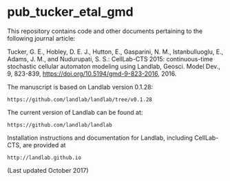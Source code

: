 # pub_tucker_etal_gmd
This repository contains code and other documents pertaining to the following
journal article:

Tucker, G. E., Hobley, D. E. J., Hutton, E., Gasparini, N. M., Istanbulluoglu, E., Adams, J. M., and Nudurupati, S. S.: CellLab-CTS 2015: continuous-time stochastic cellular automaton modeling using Landlab, Geosci. Model Dev., 9, 823-839, https://doi.org/10.5194/gmd-9-823-2016, 2016. 

The manuscript is based on Landlab version 0.1.28:

    https://github.com/landlab/landlab/tree/v0.1.28

The current version of Landlab can be found at:

    https://github.com/landlab/landlab

Installation instructions and documentation for Landlab, including CellLab-CTS, are provided at 

    http://landlab.github.io

(Last updated October 2017)

